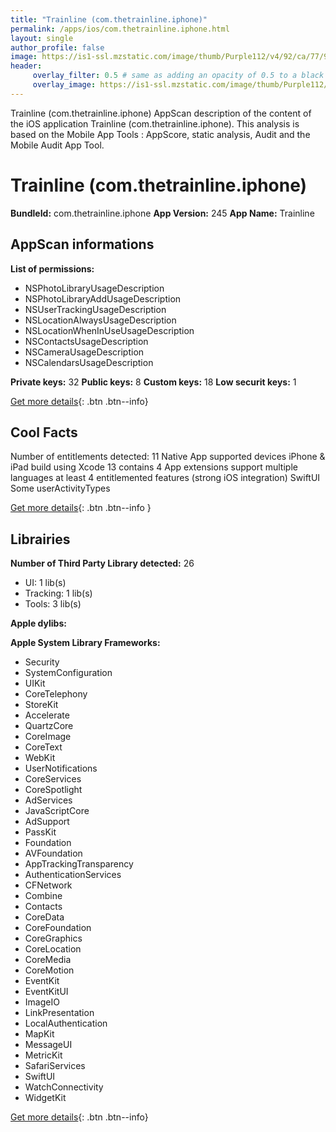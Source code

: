 ```yaml
---
title: "Trainline (com.thetrainline.iphone)"
permalink: /apps/ios/com.thetrainline.iphone.html
layout: single
author_profile: false
image: https://is1-ssl.mzstatic.com/image/thumb/Purple112/v4/92/ca/77/92ca7744-777a-7a20-44a4-68bc192880eb/AppIcon-1x_U007emarketing-0-7-0-sRGB-85-220.png/512x512bb.jpg
header: 
     overlay_filter: 0.5 # same as adding an opacity of 0.5 to a black background
     overlay_image: https://is1-ssl.mzstatic.com/image/thumb/Purple112/v4/92/ca/77/92ca7744-777a-7a20-44a4-68bc192880eb/AppIcon-1x_U007emarketing-0-7-0-sRGB-85-220.png/512x512bb.jpg
---
```

Trainline (com.thetrainline.iphone) AppScan description of the content of the iOS application Trainline (com.thetrainline.iphone). This analysis is based on the Mobile App Tools : AppScore, static analysis, Audit and the Mobile Audit App Tool.

# Trainline (com.thetrainline.iphone)

**BundleId:** com.thetrainline.iphone
**App Version:** 245
**App Name:** Trainline


## AppScan informations 

**List of permissions:** 
- NSPhotoLibraryUsageDescription
- NSPhotoLibraryAddUsageDescription
- NSUserTrackingUsageDescription
- NSLocationAlwaysUsageDescription
- NSLocationWhenInUseUsageDescription
- NSContactsUsageDescription
- NSCameraUsageDescription
- NSCalendarsUsageDescription
  
  
**Private keys:** 32
**Public keys:** 8
**Custom keys:** 18
**Low securit keys:** 1
  
[Get more details](/pricing.html){: .btn .btn--info}

## Cool Facts

Number of entitlements detected: 11
Native App
supported devices iPhone & iPad
build using Xcode 13
contains 4 App extensions
support multiple languages
at least 4 entitlemented features (strong iOS integration)
SwiftUI
Some userActivityTypes
  
[Get more details](/pricing.html){: .btn .btn--info }

## Librairies 
**Number of Third Party Library detected:** 26
- UI: 1 lib(s)
- Tracking: 1 lib(s)
- Tools: 3 lib(s)


**Apple dylibs:**


**Apple System Library Frameworks:**
- Security
- SystemConfiguration
- UIKit
- CoreTelephony
- StoreKit
- Accelerate
- QuartzCore
- CoreImage
- CoreText
- WebKit
- UserNotifications
- CoreServices
- CoreSpotlight
- AdServices
- JavaScriptCore
- AdSupport
- PassKit
- Foundation
- AVFoundation
- AppTrackingTransparency
- AuthenticationServices
- CFNetwork
- Combine
- Contacts
- CoreData
- CoreFoundation
- CoreGraphics
- CoreLocation
- CoreMedia
- CoreMotion
- EventKit
- EventKitUI
- ImageIO
- LinkPresentation
- LocalAuthentication
- MapKit
- MessageUI
- MetricKit
- SafariServices
- SwiftUI
- WatchConnectivity
- WidgetKit


  
[Get more details](/pricing.html){: .btn .btn--info}

